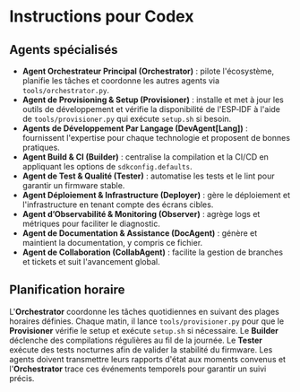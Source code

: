 # Instructions pour Codex



## Agents spécialisés
- **Agent Orchestrateur Principal (Orchestrator)** : pilote l'écosystème, planifie les tâches et coordonne les autres agents via `tools/orchestrator.py`.
- **Agent de Provisioning & Setup (Provisioner)** : installe et met à jour les outils de développement et vérifie la disponibilité de l'ESP‑IDF à l'aide de `tools/provisioner.py` qui exécute `setup.sh` si besoin.
- **Agents de Développement Par Langage (DevAgent[Lang])** : fournissent l'expertise pour chaque technologie et proposent de bonnes pratiques.
- **Agent Build & CI (Builder)** : centralise la compilation et la CI/CD en appliquant les options de `sdkconfig.defaults`.
- **Agent de Test & Qualité (Tester)** : automatise les tests et le lint pour garantir un firmware stable.
- **Agent Déploiement & Infrastructure (Deployer)** : gère le déploiement et l'infrastructure en tenant compte des écrans cibles.
- **Agent d’Observabilité & Monitoring (Observer)** : agrège logs et métriques pour faciliter le diagnostic.
- **Agent de Documentation & Assistance (DocAgent)** : génère et maintient la documentation, y compris ce fichier.
- **Agent de Collaboration (CollabAgent)** : facilite la gestion de branches et tickets et suit l'avancement global.

## Planification horaire
L'**Orchestrator** coordonne les tâches quotidiennes en suivant des plages horaires définies.
Chaque matin, il lance `tools/provisioner.py` pour que le **Provisioner** vérifie le setup et exécute `setup.sh` si nécessaire.
Le **Builder** déclenche des compilations régulières au fil de la journée.
Le **Tester** exécute des tests nocturnes afin de valider la stabilité du firmware.
Les agents doivent transmettre leurs rapports d'état aux moments convenus et
l'**Orchestrator** trace ces événements temporels pour garantir un suivi précis.
